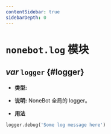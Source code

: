 ```yaml
---
contentSidebar: true
sidebarDepth: 0
---
```


# `nonebot.log` 模块

## _var_ `logger` {#logger}

- **类型:** 

- **说明:** NoneBot 全局的 logger。

- **用法**

```python
logger.debug('Some log message here')
```